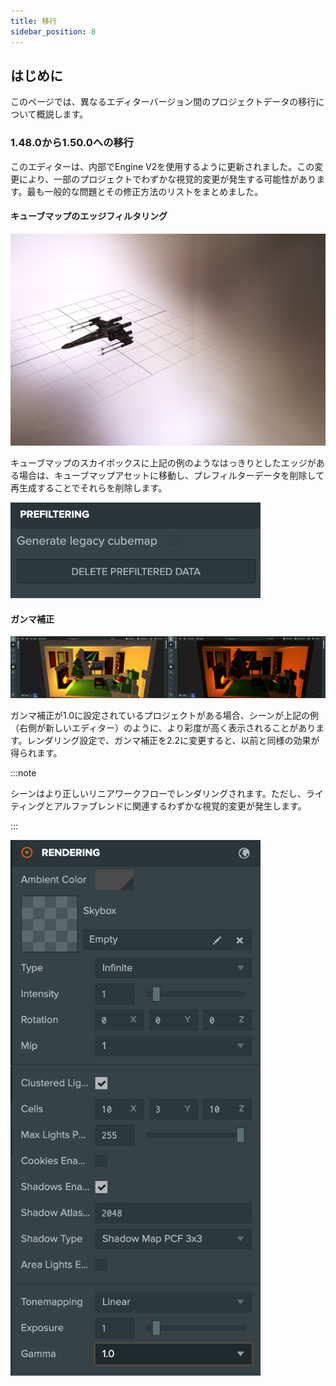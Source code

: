 ```yaml
---
title: 移行
sidebar_position: 8
---
```


## はじめに

このページでは、異なるエディターバージョン間のプロジェクトデータの移行について概説します。

### 1.48.0から1.50.0への移行

このエディターは、内部でEngine V2を使用するように更新されました。この変更により、一部のプロジェクトでわずかな視覚的変更が発生する可能性があります。最も一般的な問題とその修正方法のリストをまとめました。

#### キューブマップのエッジフィルタリング

<img src='/img/user-manual/editor/editor-v2/edge-filter.png' width='600' />

キューブマップのスカイボックスに上記の例のようなはっきりとしたエッジがある場合は、キューブマップアセットに移動し、プレフィルターデータを削除して再生成することでそれらを削除します。

<img src='/img/user-manual/editor/editor-v2/prefiltered-data.png' width='400' />

#### ガンマ補正

<img src='/img/user-manual/editor/editor-v2/gamma-compare.png' />

ガンマ補正が1.0に設定されているプロジェクトがある場合、シーンが上記の例（右側が新しいエディター）のように、より彩度が高く表示されることがあります。レンダリング設定で、ガンマ補正を2.2に変更すると、以前と同様の効果が得られます。

:::note

シーンはより正しいリニアワークフローでレンダリングされます。ただし、ライティングとアルファブレンドに関連するわずかな視覚的変更が発生します。

:::

<img src='/img/user-manual/editor/editor-v2/gamma-tonemap-settings.png' width='400' />
